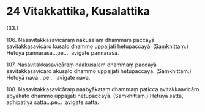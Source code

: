 

# 24 Vitakkattika, Kusalattika


(33.)

106\. Nasavitakkasavicāraṃ nakusalaṃ dhammaṃ paccayā savitakkasavicāro kusalo dhammo uppajjati hetupaccayā. (Saṃkhittaṃ.) Hetuyā pannarasa…pe…  avigate pannarasa.

107\. Nasavitakkasavicāraṃ naakusalaṃ dhammaṃ paccayā savitakkasavicāro akusalo dhammo uppajjati hetupaccayā. (Saṃkhittaṃ.) Hetuyā nava…pe…  avigate nava.

108\. Nasavitakkasavicāraṃ naabyākataṃ dhammaṃ paṭicca avitakkaavicāro abyākato dhammo uppajjati hetupaccayā. (Saṃkhittaṃ.) Hetuyā satta, adhipatiyā satta…pe…  avigate satta.



